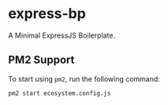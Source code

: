 # express-bp

A Minimal ExpressJS Boilerplate.

## PM2 Support

To start using `pm2`, run the following command:

```
pm2 start ecosystem.config.js
```
